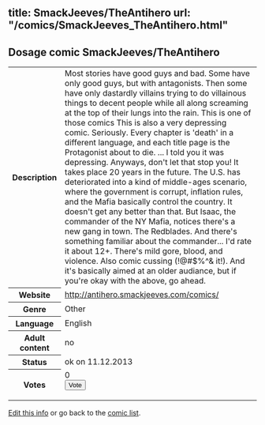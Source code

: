 title: SmackJeeves/TheAntihero
url: "/comics/SmackJeeves_TheAntihero.html"
---
Dosage comic SmackJeeves/TheAntihero
-----------------------------------------

<p id="msg"></p>
<script type="text/javascript">
if (window.location.search === '?edit_info_mail=sent_ok') {
  var elem = document.getElementById("msg");
  elem.innerHTML = 'Edited information sucessfully sent for review, which is usually done daily. Thanks!';
  elem.className = 'ok';
}
</script>
<table class="comicinfo">
<tr>
<th>Description</th><td>Most stories have good guys and bad. Some have only good guys, but with antagonists. Then some have only dastardly villains trying to do villainous things to decent people while all along screaming at the top of their lungs into the rain. This is one of those comics This is also a very depressing comic. Seriously. Every chapter is 'death' in a different language, and each title page is the Protagonist about to die. ... I told you it was depressing. Anyways, don't let that stop you! It takes place 20 years in the future. The U.S. has deteriorated into a kind of middle-ages scenario, where the government is corrupt, inflation rules, and the Mafia basically control the country. It doesn't get any better than that. But Isaac, the commander of the NY Mafia, notices there's a new gang in town. The Redblades. And there's something familiar about the commander... I'd rate it about 12+. There's mild gore, blood, and violence. Also comic cussing (!@#$%^&amp; it!). And it's basically aimed at an older audiance, but if you're okay with the above, go ahead.</td>
</tr>
<tr>
<th>Website</th><td><a href="http://antihero.smackjeeves.com/comics/">http://antihero.smackjeeves.com/comics/</a></td>
</tr>
<tr>
<th>Genre</th><td>Other</td>
</tr>
<tr>
<th>Language</th><td>English</td>
</tr>
<tr>
<th>Adult content</th><td>no</td>
</tr>
<tr>
<th>Status</th><td>ok on 11.12.2013</td>
</tr>
<tr>
<th>Votes</th><td>0
<form action="http://gaecounter.appspot.com/count/" method="POST">
<input name="name" type="hidden" value="SmackJeeves_TheAntihero"/>
<input name="uid" type="hidden" id="voteuid" value=""/>
<input type="submit" value="Vote"/>
</form>
</td>
</tr>
</table>
<script type="text/javascript">
var ua = navigator.userAgent;
document.getElementById("voteuid").value = ua.replace(/[^a-zA-Z0-9\._:]/g , "_");;
</script>

[Edit this info](SmackJeeves_TheAntihero_edit.html) or go back to the [comic list](../comic-index.html).
